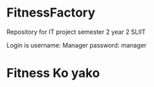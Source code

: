 # FitnessFactory
Repository for IT project semester 2 year 2 SLIIT

Login is 
username: Manager
password: manager


# Fitness Ko yako
